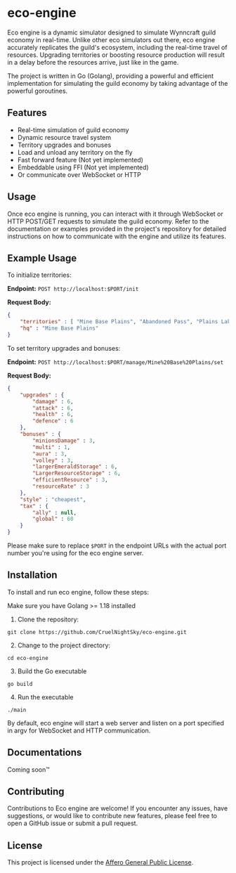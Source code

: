 # eco-engine

Eco engine is a dynamic simulator designed to simulate Wynncraft guild economy in real-time. Unlike other eco simulators out there, eco engine accurately replicates the guild's ecosystem, including the real-time travel of resources. Upgrading territories or boosting resource production will result in a delay before the resources arrive, just like in the game.

The project is written in Go (Golang), providing a powerful and efficient implementation for simulating the guild economy by taking advantage of the powerful goroutines.

## Features

- Real-time simulation of guild economy
- Dynamic resource travel system
- Territory upgrades and bonuses
- Load and unload any territory on the fly
- Fast forward feature (Not yet implemented)
- Embeddable using FFI (Not yet implemented)
- Or communicate over WebSocket or HTTP

## Usage
Once eco engine is running, you can interact with it through WebSocket or HTTP POST/GET requests to simulate the guild economy. Refer to the documentation or examples provided in the project's repository for detailed instructions on how to communicate with the engine and utilize its features.

## Example Usage

To initialize territories:

**Endpoint:** `POST http://localhost:$PORT/init`

**Request Body:**
```json
{
    "territories" : [ "Mine Base Plains", "Abandoned Pass", "Plains Lake", "Mining Base Lower", "Mining Base Upper", "Ternaves Plains Lower", "Detlas Savannah Transition", "The Silent Road" ],
    "hq" : "Mine Base Plains"
}
```

To set territory upgrades and bonuses:

**Endpoint:** `POST http://localhost:$PORT/manage/Mine%20Base%20Plains/set`

**Request Body:**
```json
{
    "upgrades" : {
        "damage" : 6,
        "attack" : 6,
        "health" : 6,
        "defence" : 6
    },
    "bonuses" : {
        "minionsDamage" : 3,
        "multi" : 1,
        "aura" : 3,
        "volley" : 3,
        "largerEmeraldStorage" : 6,
        "LargerResourceStorage" : 6,
        "efficientResource" : 3,
        "resourceRate" : 3
    },
    "style" : "cheapest",
    "tax" : {
        "ally" : null,
        "global" : 60
    }
}
```

Please make sure to replace `$PORT` in the endpoint URLs with the actual port number you're using for the eco engine server.



## Installation

To install and run eco engine, follow these steps:

Make sure you have Golang >= 1.18 installed

1. Clone the repository:

```shell
git clone https://github.com/CruelNightSky/eco-engine.git
```

2. Change to the project directory:

```shell
cd eco-engine
```

3. Build the Go executable

```shell
go build
```

4. Run the executable

```shell
./main
```

By default, eco engine will start a web server and listen on a port specified in argv for WebSocket and HTTP communication.


## Documentations
Coming soon™️

## Contributing
Contributions to Eco engine are welcome! If you encounter any issues, have suggestions, or would like to contribute new features, please feel free to open a GitHub issue or submit a pull request.

## License
This project is licensed under the [Affero General Public License](https://en.wikipedia.org/wiki/Affero_General_Public_License).
